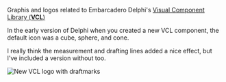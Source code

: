 Graphis and logos related to Embarcadero Delphi's [Visual Component Library (**VCL**)](https://docwiki.embarcadero.com/RADStudio/en/VCL)

In the early version of Delphi when you created a new VCL component, the default icon was a cube, sphere, and cone.  

I really think the measurement and drafting lines added a nice effect, but I've included a version without too. 

![New VCL logo with draftmarks](https://github.com/jimmckeeth/graphics/assets/821930/4183f6e4-c080-4739-949c-bff0ed33ceee)
